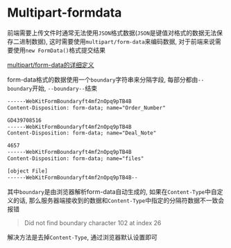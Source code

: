 # Multipart-formdata

前端需要上传文件时通常无法使用`JSON`格式数据(`JSON`是键值对格式的数据无法保存二进制数据), 这时需要使用`multipart/form-data`来编码数据, 对于前端来说需要使用`new FormData()`格式提交结果

[multipart/form-data的详细定义](https://www.ietf.org/rfc/rfc1867.txt)

form-data格式的数据使用一个`boundary`字符串来分隔字段, 每部分都由`--boundary`开始, `--boundary--`结束

```txt
------WebKitFormBoundaryft4mf2nOpq9pTB4B
Content-Disposition: form-data; name="Order_Number"

GD439708516
------WebKitFormBoundaryft4mf2nOpq9pTB4B
Content-Disposition: form-data; name="Deal_Note"

4657
------WebKitFormBoundaryft4mf2nOpq9pTB4B
Content-Disposition: form-data; name="files"

[object File]
------WebKitFormBoundaryft4mf2nOpq9pTB4B--
```

其中`boundary`是由浏览器解析form-data自动生成的, 如果在`Content-Type`中自定义的话, 那么服务器端接收到的数据和`Content-Type`中指定的分隔符数据不一致会报错
> Did not find boundary character 102 at index 26

解决方法是去掉`Content-Type`, 通过浏览器默认设置即可
